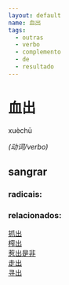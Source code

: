 ```yaml
--- 
layout: default
name: 血出 
tags: 
  - outras
  - verbo
  - complemento
  - de
  - resultado
--- 
```

# 血出 
xuèchū  
 
*(动词/verbo)*  
## sangrar 
### radicais: 
### relacionados: 
[抓出](/zhengshidu/hsk3/抓出)  
[榨出](/zhengshidu/hsk7-9/榨出)  
[惹出是非](/zhengshidu/outras/惹出是非)  
[走出](/zhengshidu/outras/走出)  
[寻出](/zhengshidu/outras/寻出)  

